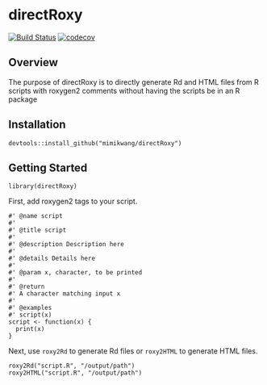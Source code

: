 # directRoxy
[![Build Status](https://travis-ci.org/mimikwang/directRoxy.svg?branch=master)](https://travis-ci.org/mimikwang/directRoxy) [![codecov](https://codecov.io/gh/mimikwang/directRoxy/branch/master/graph/badge.svg)](https://codecov.io/gh/mimikwang/directRoxy)

## Overview
The purpose of directRoxy is to directly generate Rd and HTML files from R scripts
with roxygen2 comments without having the scripts be in an R package

## Installation
```{r}
devtools::install_github("mimikwang/directRoxy")
```

## Getting Started
```{r}
library(directRoxy)
```

First, add roxygen2 tags to your script.
```{r}
#' @name script
#' 
#' @title script
#' 
#' @description Description here
#' 
#' @details Details here
#' 
#' @param x, character, to be printed
#' 
#' @return
#' A character matching input x
#' 
#' @examples
#' script(x)
script <- function(x) {
  print(x)
}
```

Next, use `roxy2Rd` to generate Rd files or `roxy2HTML` to generate HTML files.

```{r}
roxy2Rd("script.R", "/output/path")
roxy2HTML("script.R", "/output/path")
```
